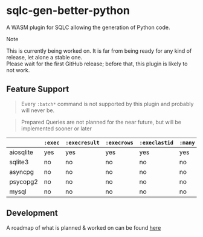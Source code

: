 # sqlc-gen-better-python
A WASM plugin for SQLC allowing the generation of Python code.


> [!NOTE]  
> This is currently being worked on. It is far from being ready for any kind of release, let alone a stable one.  
> Please wait for the first GitHub release; before that, this plugin is likely to not work.

## Feature Support
> Every `:batch*` command is not supported by this plugin and probably will never be.

> Prepared Queries are not planned for the near future, but will be implemented sooner or later

|           | `:exec` | `:execresult` | `:execrows` | `:execlastid` | `:many` | `:one` | `:copyfrom` |
| --------- | ------- | ------------- | ----------- | ------------- | ------- | ------ | ----------- |
| aiosqlite | yes     | yes           | yes         | yes           | yes     | yes    | no          |
| sqlite3   | no      | no            | no          | no            | no      | no     | no          |
| asyncpg   | no      | no            | no          | no            | no      | no     | no          |
| psycopg2  | no      | no            | no          | no            | no      | no     | no          |
| mysql     | no      | no            | no          | no            | no      | no     | no          |

## Development
A roadmap of what is planned & worked on can be found [here](https://github.com/users/rayakame/projects/1/)